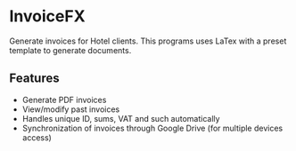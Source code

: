 # InvoiceFX
Generate invoices for Hotel clients. This programs uses LaTex with a preset template to generate documents.

## Features
- Generate PDF invoices
- View/modify past invoices
- Handles unique ID, sums, VAT and such automatically
- Synchronization of invoices through Google Drive (for multiple devices access)
